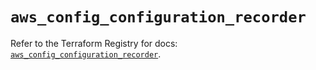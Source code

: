 # `aws_config_configuration_recorder`

Refer to the Terraform Registry for docs: [`aws_config_configuration_recorder`](https://registry.terraform.io/providers/hashicorp/aws/5.57.0/docs/resources/config_configuration_recorder).
